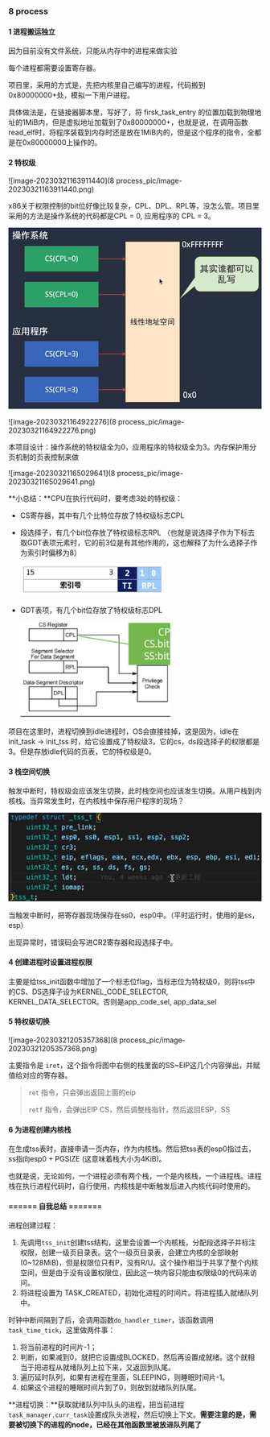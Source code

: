 ### 8 process

#### 1 进程搬运独立

因为目前没有文件系统，只能从内存中的进程来做实验

每个进程都需要设置寄存器。

项目里，采用的方式是，先把内核里自己编写的进程，代码搬到0x80000000+处，模拟一下用户进程。

具体做法是，在链接器脚本里，写好了，将 firsk_task_entry 的位置加载到物理地址的1MiB内，但是虚拟地址加载到了0x80000000+，也就是说，在调用函数read_elf时，将程序装载到内存时还是放在1MiB内的，但是这个程序的指令，全都是在0x80000000上操作的。

#### 2 特权级

![image-20230321163911440](8 process_pic/image-20230321163911440.png)

x86关于权限控制的bit位好像比较复杂，CPL、DPL、RPL等，没怎么管。项目里采用的方法是操作系统的代码都是CPL = 0, 应用程序的 CPL = 3。

<img src="8 process_pic/image-20230321164758871.png" alt="image-20230321164758871" style="zoom:67%;" />

![image-20230321164922276](8 process_pic/image-20230321164922276.png)



本项目设计：操作系统的特权级全为0，应用程序的特权级全为3。内存保护用分页机制的页表控制来做

![image-20230321165029641](8 process_pic/image-20230321165029641.png)

**小总结：**CPU在执行代码时，要考虑3处的特权级：

- CS寄存器，其中有几个比特位存放了特权级标志CPL

- 段选择子，有几个bit位存放了特权级标志RPL （也就是说选择子作为下标去取GDT表项元素时，它的前3位是有其他作用的，这也解释了为什么选择子作为索引时偏移为8）

  <img src="8 process_pic/image-20230321172617026.png" alt="image-20230321172617026" style="zoom: 33%;" />

- GDT表项，有几个bit位存放了特权级标志DPL

  <img src="8 process_pic/image-20230321172107402.png" alt="image-20230321172107402" style="zoom: 80%;" />



项目在这里时，进程切换到idle进程时，OS会直接挂掉，这是因为，idle在init_task -> init_tss 时，给它设置成了特权级3，它的cs，ds段选择子的权限都是3。但是存放idle代码的页表，它的特权级是0。



#### 3 栈空间切换

触发中断时，特权级会应该发生切换，此时栈空间也应该发生切换。从用户栈到内核栈。当异常发生时，在内核栈中保存用户程序的现场？

<img src="8 process_pic/image-20230321195422427.png" alt="image-20230321195422427" style="zoom:67%;" />

当触发中断时，把寄存器现场保存在ss0，esp0中。（平时运行时，使用的是ss，esp）

出现异常时，错误码会写进CR2寄存器和段选择子中。



#### 4 创建进程时设置进程权限

主要是给tss_init函数中增加了一个标志位flag，当标志位为特权级0，则将tss中的CS、DS选择子设为KERNEL_CODE_SELECTOR, KERNEL_DATA_SELECTOR。否则是app_code_sel, app_data_sel



#### 5 特权级切换

![image-20230321205357368](8 process_pic/image-20230321205357368.png)

主要指令是 `iret`，这个指令将图中右侧的栈里面的SS~EIP这几个内容弹出，并赋值给对应的寄存器。

>  `ret` 指令，只会弹出返回上面的eip
>
> `retf` 指令，会弹出EIP CS，然后调整栈指针，然后返回ESP，SS



#### 6 为进程创建内核栈

在生成tss表时，直接申请一页内存，作为内核栈。然后把tss表的esp0指过去，ss指向esp0  + PGSIZE (这意味着栈大小为4KiB)。

也就是说，无论如何，一个进程必须有两个栈，一个是内核栈，一个进程栈。进程栈在执行进程代码时，自行使用，内核栈是中断触发后进入内核代码时使用的。



#### ====== 自我总结 =======

进程创建过程：

1. 先调用`tss_init`创建tss结构，这里会设置一个内核栈，分配段选择子并标注权限，创建一级页目录表。这个一级页目录表，会建立内核的全部映射(0~128MiB)，但是权限位只有P，没有R/U。这个操作相当于共享了整个内核空间，但是由于没有设置权限位，因此这一块内容只能由权限级0的代码来访问。
2. 将进程设置为 TASK_CREATED，初始化进程的时间片。将进程插入就绪队列中。



时钟中断间隔到了后，会调用函数`do_handler_timer`，该函数调用`task_time_tick`，这里做两件事：

1. 将当前进程的时间片-1；
2. 判断，如果减到0，就把它设置成BLOCKED，然后再设置成就绪。这个就相当于把进程从就绪队列上拉下来，又返回到队尾。
3. 遍历延时队列，如果有进程在里面，SLEEPING，则睡眠时间片-1。
4. 如果这个进程的睡眠时间片到了0，则放到就绪队列队尾。



**进程切换：**获取就绪队列中队头的进程，把当前进程`task_manager.curr_task`设置成队头进程，然后切换上下文。**需要注意的是，需要被切换下的进程的node，已经在其他函数里被放进队列尾了**

